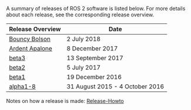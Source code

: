 A summary of releases of ROS 2 software is listed below.
For more details about each release, see the corresponding release overview.

| Release Overview | Date |
| --- | --- |
| [Bouncy Bolson](Release-Bouncy-Bolson.md) | 2 July 2018 |
| [Ardent Apalone](Release-Ardent-Apalone.md) | 8 December 2017 |
| [beta3](Beta3-Overview.md) | 13 September 2017 |
| [beta2](Beta2-Overview.md) | 5 July 2017 |
| [beta1](Beta1-Overview.md) | 19 December 2016 |
| [alpha1-8](Alpha-Overview.md) | 31 August 2015 - 4 October 2016 |

Notes on how a release is made: [Release-Howto](Release-Howto.md)
